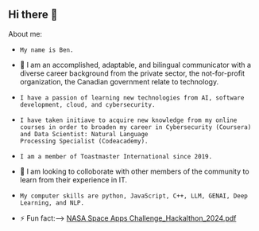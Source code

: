 ## Hi there 👋

About me:

-     My name is Ben.
- 🌱 I am an accomplished, adaptable, and bilingual communicator with a diverse career background from the private sector, the not-for-profit organization, the Canadian 
      government relate to technology.
-     I have a passion of learning new technologies from AI, software development, cloud, and cybersecurity.
-     I have taken initiave to acquire new knowledge from my online courses in order to broaden my career in Cybersecurity (Coursera) and Data Scientist: Natural Language
      Processing Specialist (Codeacademy).
-     I am a member of Toastmaster International since 2019.
- 👯 I am looking to colloborate with other members of the community to learn from their experience in IT.
-     My computer skills are python, JavaScript, C++, LLM, GENAI, Deep Learning, and NLP.
- ⚡ Fun fact:--> [NASA Space Apps Challenge_Hackalthon_2024.pdf](https://github.com/user-attachments/files/17383260/NASA.Space.Apps.Challenge_Hackalthon_2024.pdf)
